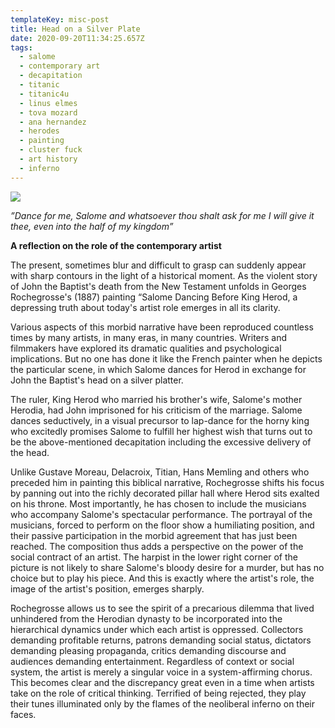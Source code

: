 ```yaml
---
templateKey: misc-post
title: Head on a Silver Plate
date: 2020-09-20T11:34:25.657Z
tags:
  - salome
  - contemporary art
  - decapitation
  - titanic
  - titanic4u
  - linus elmes
  - tova mozard
  - ana hernandez
  - herodes
  - painting
  - cluster fuck
  - art history
  - inferno
---
```


![](/img/salome_img-.jpg)

_”Dance for me, Salome and whatsoever thou shalt ask for me I will give it thee, even into the half of my kingdom”_

**A reflection on the role of the contemporary artist**

The present, sometimes blur and difficult to grasp can suddenly appear with sharp contours in the light of a historical moment. As the violent story of John the Baptist's death from the New Testament unfolds in Georges Rochegrosse's (1887) painting “Salome Dancing Before King Herod, a depressing truth about today's artist role emerges in all its clarity.

Various aspects of this morbid narrative have been reproduced countless times by many artists, in many eras, in many countries. Writers and filmmakers have explored its dramatic qualities and psychological implications. But no one has done it like the French painter when he depicts the particular scene, in which Salome dances for Herod in exchange for John the Baptist's head on a silver platter.

The ruler, King Herod who married his brother's wife, Salome's mother Herodia, had John imprisoned for his criticism of the marriage. Salome dances seductively, in a visual precursor to lap-dance for the horny king who excitedly promises Salome to fulfill her highest wish that turns out to be the above-mentioned decapitation including the excessive delivery of the head.

Unlike Gustave Moreau, Delacroix, Titian, Hans Memling and others who preceded him in painting this biblical narrative, Rochegrosse shifts his focus by panning out into the richly decorated pillar hall where Herod sits exalted on his throne. Most importantly, he has chosen to include the musicians who accompany Salome's spectacular performance.
The portrayal of the musicians, forced to perform on the floor show a humiliating position, and their passive participation in the morbid agreement that has just been reached. The composition thus adds a perspective on the power of the social contract of an artist. The harpist in the lower right corner of the picture is not likely to share Salome's bloody desire for a murder, but has no choice but to play his piece. And this is exactly where the artist's role, the image of the artist's position, emerges sharply.

Rochegrosse allows us to see the spirit of a precarious dilemma that lived unhindered from the Herodian dynasty to be incorporated into the hierarchical dynamics under which each artist is oppressed. Collectors demanding profitable returns, patrons demanding social status, dictators demanding pleasing propaganda, critics demanding discourse and audiences demanding entertainment. Regardless of context or social system, the artist is merely a singular voice in a system-affirming chorus. This becomes clear and the discrepancy great even in a time when artists take on the role of critical thinking. Terrified of being rejected, they play their tunes illuminated only by the flames of the neoliberal inferno on their faces.

